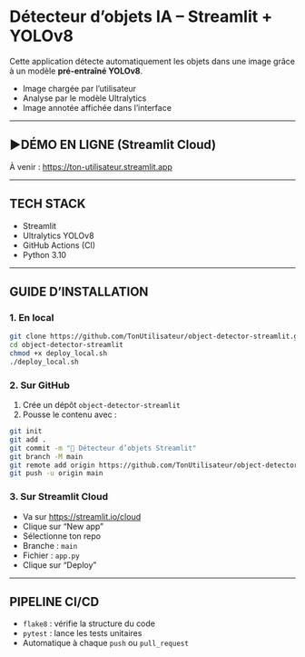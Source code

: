 # Détecteur d’objets IA – Streamlit + YOLOv8

Cette application détecte automatiquement les objets dans une image grâce à un modèle **pré-entraîné YOLOv8**.

- Image chargée par l’utilisateur
- Analyse par le modèle Ultralytics
- Image annotée affichée dans l’interface

---

## ▶DÉMO EN LIGNE (Streamlit Cloud)

À venir : https://ton-utilisateur.streamlit.app

---

## TECH STACK

- Streamlit
- Ultralytics YOLOv8
- GitHub Actions (CI)
- Python 3.10

---

##  GUIDE D’INSTALLATION

### 1. En local

```bash
git clone https://github.com/TonUtilisateur/object-detector-streamlit.git
cd object-detector-streamlit
chmod +x deploy_local.sh
./deploy_local.sh
```

### 2. Sur GitHub

1. Crée un dépôt `object-detector-streamlit`
2. Pousse le contenu avec :

```bash
git init
git add .
git commit -m "🎯 Détecteur d’objets Streamlit"
git branch -M main
git remote add origin https://github.com/TonUtilisateur/object-detector-streamlit.git
git push -u origin main
```

### 3. Sur Streamlit Cloud

- Va sur https://streamlit.io/cloud
- Clique sur “New app”
- Sélectionne ton repo
- Branche : `main`
- Fichier : `app.py`
- Clique sur “Deploy”

---

## PIPELINE CI/CD

- `flake8` : vérifie la structure du code
- `pytest` : lance les tests unitaires
- Automatique à chaque `push` ou `pull_request`